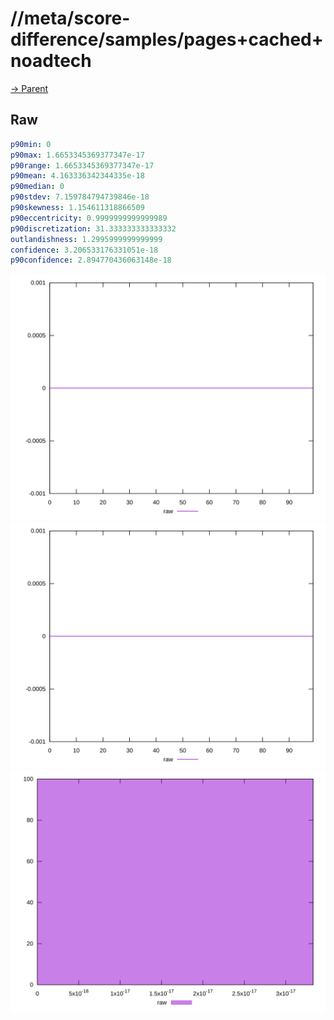 
# //meta/score-difference/samples/pages+cached+noadtech

[→ Parent](../..)


## Raw


```yaml
p90min: 0
p90max: 1.6653345369377347e-17
p90range: 1.6653345369377347e-17
p90mean: 4.163336342344335e-18
p90median: 0
p90stdev: 7.159784794739846e-18
p90skewness: 1.154611318866509
p90eccentricity: 0.9999999999999989
p90discretization: 31.333333333333332
outlandishness: 1.2995999999999999
confidence: 3.206533176331051e-18
p90confidence: 2.894770436063148e-18

```

![PLOT: raw-values](./raw/values.svg)![PLOT: raw-sorted](./raw/sorted.svg)![PLOT: raw-histogram](./raw/histogram.svg)